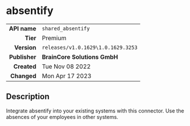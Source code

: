 # absentify
| | |
|-:|-|
|**API name**|`shared_absentify`|
|**Tier**|Premium|
|**Version**|`releases/v1.0.1629\1.0.1629.3253`|
|**Publisher**|**BrainCore Solutions GmbH**|
|**Created**|Tue Nov 08 2022|
|**Changed**|Mon Apr 17 2023|

## Description
Integrate absentify into your existing systems with this connector. Use the absences of your employees in other systems.
